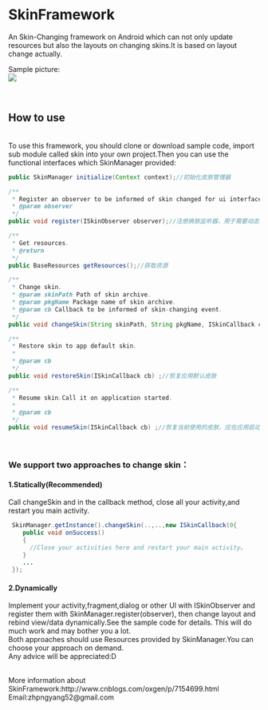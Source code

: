 # SkinFramework
An Skin-Changing framework on Android which can not only update resources but also the layouts on changing skins.It is based on layout change actually.

Sample picture:
<br/>
![](https://raw.githubusercontent.com/Zeal27/SkinFramework/dev/Pics/sample.gif)

</br>

## How to use
</br>
To use this framework, you should clone or download sample code, import sub module called skin into your own project.Then you can use
 the functional interfaces which SkinManager provided:
</br>

```Java
public SkinManager initialize(Context context);//初始化皮肤管理器
```

```Java
/**
 * Register an observer to be informed of skin changed for ui interface such as activity,fragment, dialog etc.
 * @param observer
 */
public void register(ISkinObserver observer);//注册换肤监听器，用于需要动态换肤的场景。
```

```Java
/**
 * Get resources.
 * @return
 */
public BaseResources getResources();//获取资源
```

```Java
/**
 * Change skin.
 * @param skinPath Path of skin archive.
 * @param pkgName Package name of skin archive.
 * @param cb Callback to be informed of skin-changing event.
 */
public void changeSkin(String skinPath, String pkgName, ISkinCallback cb);//更换皮肤
```

```Java
/**
 * Restore skin to app default skin.
 *
 * @param cb
 */
public void restoreSkin(ISkinCallback cb) ;//恢复应用默认皮肤
```

```Java
/**
 * Resume skin.Call it on application started.
 *
 * @param cb
 */
public void resumeSkin(ISkinCallback cb) ;//恢复当前使用的皮肤，应在应用启动界面调用。
```

</br>

### We support two approaches to change skin：
#### 1.Statically(Recommended)
Call changeSkin and in the callback method, close all your activity,and restart you main activity.
```Java
 SkinManager.getInstance().changeSkin(..,..,new ISkinCallback(0{
    public void onSuccess()
    {
      //Close your activities here and restart your main activity。
    }
    ...
 });
```

#### 2.Dynamically
Implement your activity,fragment,dialog or other UI with ISkinObserver and register them with SkinManager.register(observer),
then change layout and rebind view/data dynamically.See the sample code for details. This will do much work and may bother you a lot.
</br>
Both approaches should use Resources provided by SkinManager.You can choose your approach on demand.
</br>
Any advice will be appreciated:D

</br>
More information about SkinFramework:http://www.cnblogs.com/oxgen/p/7154699.html
</br>
Email:zhpngyang52@gmail.com


